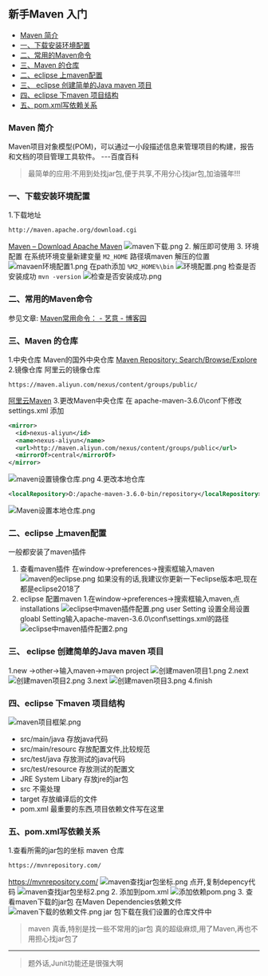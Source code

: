 ## 新手Maven 入门
<!-- toc -->

- [Maven 简介](#Maven-%E7%AE%80%E4%BB%8B)
- [一、下载安装环境配置](#%E4%B8%80%E4%B8%8B%E8%BD%BD%E5%AE%89%E8%A3%85%E7%8E%AF%E5%A2%83%E9%85%8D%E7%BD%AE)
- [二、常用的Maven命令](#%E4%BA%8C%E5%B8%B8%E7%94%A8%E7%9A%84Maven%E5%91%BD%E4%BB%A4)
- [三、Maven 的仓库](#%E4%B8%89Maven-%E7%9A%84%E4%BB%93%E5%BA%93)
- [二、eclipse 上maven配置](#%E4%BA%8Ceclipse-%E4%B8%8Amaven%E9%85%8D%E7%BD%AE)
- [三、 eclipse 创建简单的Java maven 项目](#%E4%B8%89-eclipse-%E5%88%9B%E5%BB%BA%E7%AE%80%E5%8D%95%E7%9A%84Java-maven-%E9%A1%B9%E7%9B%AE)
- [四、eclipse 下maven 项目结构](#%E5%9B%9Beclipse-%E4%B8%8Bmaven-%E9%A1%B9%E7%9B%AE%E7%BB%93%E6%9E%84)
- [五、pom.xml写依赖关系](#%E4%BA%94pomxml%E5%86%99%E4%BE%9D%E8%B5%96%E5%85%B3%E7%B3%BB)

<!-- tocstop -->
### Maven 简介
Maven项目对象模型(POM)，可以通过一小段描述信息来管理项目的构建，报告和文档的项目管理工具软件。 ---百度百科
>最简单的应用:不用到处找jar包,便于共享,不用分心找jar包,加油骚年!!!
### 一、下载安装环境配置
1.下载地址
```html
http://maven.apache.org/download.cgi
```
[Maven – Download Apache Maven](http://maven.apache.org/download.cgi)
![maven下载.png](attachments\04135da4.png)
2. 解压即可使用
3. 环境配置
在系统环境变量新建变量
`M2_HOME`
路径填maven 解压的位置
![mavaen环境配置1.png](attachments\d7ff65f4.png)
在path添加 `%M2_HOME%\bin`
![环境配置.png](attachments\b02fa9aa.png)
检查是否安装成功
`mvn -version`
![检查是否安装成功.png](attachments\73b78442.png)
### 二、常用的Maven命令
参见文章:
[Maven常用命令： - 艺意 - 博客园](http://www.cnblogs.com/wkrbky/p/6352188.html)

### 三、Maven 的仓库
1.中央仓库
Maven的国外中央仓库
[Maven Repository: Search/Browse/Explore](https://mvnrepository.com/)
2.镜像仓库
阿里云的镜像仓库
```
https://maven.aliyun.com/nexus/content/groups/public/
```
[阿里云Maven](https://maven.aliyun.com/nexus/content/groups/public/)
3.更改Maven中央仓库
在 apache-maven-3.6.0\conf下修改settings.xml
添加
```xml
<mirror>      
  <id>nexus-aliyun</id>    
  <name>nexus-aliyun</name>  
  <url>http://maven.aliyun.com/nexus/content/groups/public</url>    
  <mirrorOf>central</mirrorOf>      
</mirror> 
```
![maven设置镜像仓库.png](attachments\26e1e8e8.png)
4.更改本地仓库
```xml
<localRepository>D:/apache-maven-3.6.0-bin/repository</localRepository>
```
![Maven设置本地仓库.png](attachments\2e6c4535.png)


### 二、eclipse 上maven配置
一般都安装了maven插件
1. 查看maven插件
在window->preferences->搜索框输入maven
![maven的eclipse.png](attachments\8f2d05fe.png)
如果没有的话,我建议你更新一下eclipse版本吧,现在都是eclipse2018了
2. eclipse 配置maven
1.在window->preferences->搜索框输入maven,点installations
![eclipse中maven插件配置.png](attachments\2cfaec7b.png)
user Setting 设置全局设置gloabl Setting输入apache-maven-3.6.0\conf\settings.xml的路径
![eclipse中maven插件配置2.png](attachments\c704866d.png)
### 三、 eclipse 创建简单的Java maven 项目
1.new ->other->输入maven->maven project
![创建maven项目1.png](attachments\ad6dff4c.png)
2.next
![创建maven项目2.png](attachments\34200957.png)
3.next
 ![创建maven项目3.png](attachments\9f27ebd0.png)
 4.finish
 ### 四、eclipse 下maven 项目结构
 ![maven项目框架.png](attachments\3913be5e.png)
 - src/main/java 存放java代码
 - src/main/resourc 存放配置文件,比较规范
 - src/test/java 存放测试的java代码
 - src/test/resource 存放测试的配置文
 - JRE System Libary 存放jre的jar包
 - src 不需处理
 - target 存放编译后的文件
 - pom.xml 最重要的东西,项目依赖文件写在这里
 
 ### 五、pom.xml写依赖关系
 1.查看所需的jar包的坐标
maven 仓库
```html
https://mvnrepository.com/
```
https://mvnrepository.com/
![maven查找jar包坐标.png](attachments\d960a364.png)
点开,复制depency代码
![maven查找jar包坐标2.png](attachments\973a8feb.png)
2. 添加到pom.xml
 ![添加依赖pom.png](attachments\0418629a.png)
 3. 查看maven下载的jar包
 在Maven Dependencies依赖文件
 ![maven下载的依赖文件.png](attachments\1b463d05.png)
 jar 包下载在我们设置的仓库文件中
 >maven 真香,特别是找一些不常用的jar包
 >真的超级麻烦,用了Maven,再也不用担心找jar包了

----
 > 题外话,Junit功能还是很强大啊